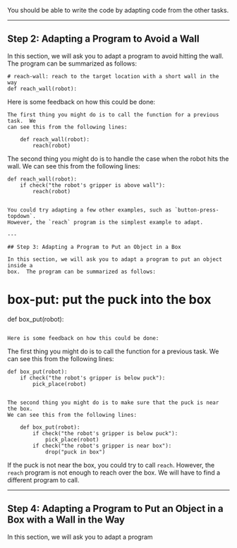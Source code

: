 

You should be able to write the code by adapting code from the other tasks.

---

## Step 2: Adapting a Program to Avoid a Wall

In this section, we will ask you to adapt a program to avoid hitting the wall.
The program can be summarized as follows:

```
# reach-wall: reach to the target location with a short wall in the way
def reach_wall(robot):
```

Here is some feedback on how this could be done:

```
The first thing you might do is to call the function for a previous task.  We
can see this from the following lines:

    def reach_wall(robot):
        reach(robot)
```

The second thing you might do is to handle the case when the robot hits the
wall.  We can see this from the following lines:

    def reach_wall(robot):
        if check("the robot's gripper is above wall"):
            reach(robot)
```

You could try adapting a few other examples, such as `button-press-topdown`.
However, the `reach` program is the simplest example to adapt.

---

## Step 3: Adapting a Program to Put an Object in a Box

In this section, we will ask you to adapt a program to put an object inside a
box.  The program can be summarized as follows:

```
# box-put: put the puck into the box
def box_put(robot):
```

Here is some feedback on how this could be done:

```
The first thing you might do is to call the function for a previous task.  We
can see this from the following lines:

    def box_put(robot):
        if check("the robot's gripper is below puck"):
            pick_place(robot)
```

The second thing you might do is to make sure that the puck is near the box. 
We can see this from the following lines:

    def box_put(robot):
        if check("the robot's gripper is below puck"):
            pick_place(robot)
        if check("the robot's gripper is near box"):
            drop("puck in box")
```

If the puck is not near the box, you could try to call `reach`.
However, the `reach` program is not enough to reach over the box.
We will have to find a different program to call.

---

## Step 4: Adapting a Program to Put an Object in a Box with a Wall in the Way

In this section, we will ask you to adapt a program